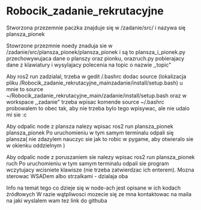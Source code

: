 # Robocik_zadanie_rekrutacyjne

Stworzona przezemnie paczka znajduje się w /zadanie/src/ i nazywa się plansza_pionek

Stowrzone przezmnie noedy znaduja sie w /zadanie/src/plansza_pionek/plansza_pionek i są to plansza_i_pionek.py przechowywujaca
dane o planszy oraz pionku, orazruch.py pobierajacy dane z klawiatury i wysylajacy polecenia na topic o nazwie ,,topic"

Aby ros2 run zadzialal, trzeba w gedit /.bashrc dodac source (lokalizacja pliku /Robocik_zadanie_rekrutacyjne_mainzadanie/install/setup.bash) 
u mnie to source ~/Robocik_zadanie_rekrutacyjne_main/zadanie/install/setup.bash oraz w workspace ,,zadanie" trzeba wpisac komende source ~/.bashrc
probowalem to obec tak, aby nie trzeba bylo tego wpisywac, ale nie udalo mi sie :c 

Aby odpalic node z plansza nalezy wpisac 
ros2 run plansza_pionek plansza_pionek
Po uruchomieniu w tym samym terminalu odpali się plansza( nie zdazylem
nauczyc sie jak to robic w pygame, aby otwieralo sie w okienku oddzielnym )

Aby odpalic node z poruszaniem sie nalezy wpisac
ros2 run plansza_pionek ruch
Po uruchomieniu w tym samym terminalu odpali sie program wczytujacy wcisniete klawisze
(nie trzeba zatwierdzac ich enterem). Mozna sterowac WSADem albo strzalkami - dzialaja oba


Info na temat  tego co dzieje się w node-ach jest opisane w ich kodach źródłowych
W razie wątpliwosci mozecie się ze mna kontaktowac na maila na jaki wyslalem wam tez link do githuba 

